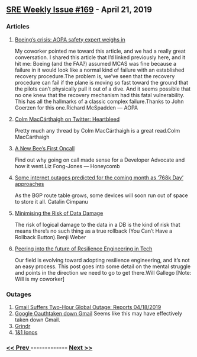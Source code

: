 ## [SRE Weekly Issue #169](https://sreweekly.com/sre-weekly-issue-169/) - April 21, 2019
### Articles

1. [Boeing’s crisis: AOPA safety expert weighs in](https://www.aopa.org/news-and-media/all-news/2019/march/21/aopa-safety-expert-weighs-in-on-boeing-crisis)

    My coworker pointed me toward this article, and we had a really great conversation. I shared this article that I’d linked previously here, and it hit me: Boeing (and the FAA?) assumed MCAS was fine because a failure in it would look like a normal kind of failure with an established recovery procedure.The problem is, we’ve seen that the recovery procedure can fail if the plane is moving so fast toward the ground that the pilots can’t physically pull it out of a dive. And it seems possible that no one knew that the recovery mechanism had this fatal vulnerability. This has all the hallmarks of a classic complex failure.Thanks to John Goerzen for this one.Richard McSpadden — AOPA
1. [Colm MacCárthaigh on Twitter: Heartbleed](https://twitter.com/colmmacc/status/1114945038990151680)

    Pretty much any thread by Colm MacCárthaigh is a great read.Colm MacCárthaigh
1. [A New Bee’s First Oncall](https://www.honeycomb.io/blog/a-new-bees-first-oncall/)

    Find out why going on call made sense for a Developer Advocate and how it went.Liz Fong-Jones — Honeycomb
1. [Some internet outages predicted for the coming month as ‘768k Day’ approaches](https://www.zdnet.com/article/some-internet-outages-predicted-for-the-coming-month-as-768k-day-approaches/)

    As the BGP route table grows, some devices will soon run out of space to store it all. Catalin Cimpanu
1. [Minimising the Risk of Data Damage](https://benjiweber.co.uk/blog/2015/03/21/minimising-the-risk-of-data-damage/)

    The risk of logical damage to the data in a DB is the kind of risk that means there’s no such thing as a true rollback (You Can’t Have a Rollback Button).Benji Weber
1. [Peering into the future of Resilience Engineering in Tech](http://willgallego.com/2019/04/17/peering-into-the-future-of-resilience-engineering-in-tech/)

    Our field is evolving toward adopting resilience engineering, and it’s not an easy process. This post goes into some detail on the mental struggle and points in the direction we need to go to get there.Will Gallego [Note: Will is my coworker]
### Outages

1. [Gmail Suffers Two-Hour Global Outage: Reports 04/18/2019](https://www.mediapost.com/publications/article/334733/gmail-suffers-two-hour-global-outage-reports.html)
1. [Google Oauthtaken down Gmail](https://status.cloud.google.com/incident/cloud-iam/19001)
    Seems like this may have effectively taken down Gmail.
1. [Grindr](https://www.queerty.com/global-grindr-outage-leaves-whole-world-panic-approximately-one-hour-20190418)
1. [1&1 Ionos](https://www.ionos-status.co.uk/incidents/g3kwsl518591)

### [ << Prev ](sreweekly-168.md) ------------- [ Next >> ](sreweekly-170.md)